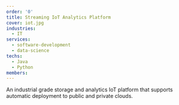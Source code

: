 ```yaml
---
order: '0'
title: Streaming IoT Analytics Platform
cover: iot.jpg
industries:
  - IT
services:
  - software-development
  - data-science
techs:
  - Java
  - Python
members:
---
```

An industrial grade storage and analytics IoT platform that supports automatic deployment to public and private clouds. 
